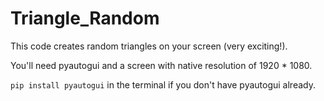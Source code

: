 # Triangle_Random
This code creates random triangles on your screen (very exciting!). 


You'll need pyautogui and a screen with native resolution of 1920 * 1080.

`pip install pyautogui` in the terminal if you don't have pyautogui already.
